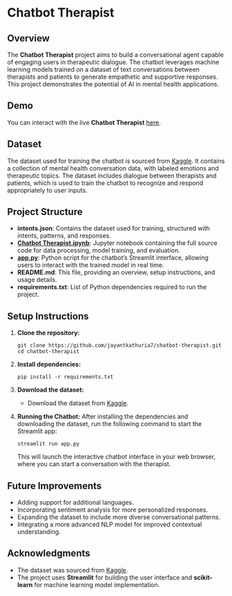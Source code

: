 # Chatbot Therapist

## Overview
The **Chatbot Therapist** project aims to build a conversational agent capable of engaging users in therapeutic dialogue. The chatbot leverages machine learning models trained on a dataset of text conversations between therapists and patients to generate empathetic and supportive responses. This project demonstrates the potential of AI in mental health applications.

## Demo
You can interact with the live **Chatbot Therapist** [here](https://chatbot-therapist.streamlit.app/).

## Dataset
The dataset used for training the chatbot is sourced from [Kaggle](https://www.kaggle.com/datasets/elvis23/mental-health-conversational-data). It contains a collection of mental health conversation data, with labeled emotions and therapeutic topics. The dataset includes dialogue between therapists and patients, which is used to train the chatbot to recognize and respond appropriately to user inputs.

## Project Structure

- **intents.json**: Contains the dataset used for training, structured with intents, patterns, and responses.
- **[Chatbot Therapist.ipynb](https://github.com/jayantkathuria7/chatbot-therapist/blob/master/Chatbot%20Therapist.ipynb)**: Jupyter notebook containing the full source code for data processing, model training, and evaluation.
- **[app.py](https://github.com/jayantkathuria7/chatbot-therapist/blob/master/app.py)**: Python script for the chatbot’s Streamlit interface, allowing users to interact with the trained model in real time.
- **README.md**: This file, providing an overview, setup instructions, and usage details.
- **requirements.txt**: List of Python dependencies required to run the project.

## Setup Instructions

1. **Clone the repository:**
   ```
   git clone https://github.com/jayantkathuria7/chatbot-therapist.git
   cd chatbot-therapist
   ```

2. **Install dependencies:**
   ```
   pip install -r requirements.txt
   ```

3. **Download the dataset:**
   - Download the dataset from [Kaggle](https://www.kaggle.com/datasets/elvis23/mental-health-conversational-data).

4. **Running the Chatbot:**
   After installing the dependencies and downloading the dataset, run the following command to start the Streamlit app:
   ```
   streamlit run app.py
   ```
   This will launch the interactive chatbot interface in your web browser, where you can start a conversation with the therapist.

## Future Improvements
- Adding support for additional languages.
- Incorporating sentiment analysis for more personalized responses.
- Expanding the dataset to include more diverse conversational patterns.
- Integrating a more advanced NLP model for improved contextual understanding.

## Acknowledgments
- The dataset was sourced from [Kaggle](https://www.kaggle.com/datasets/elvis23/mental-health-conversational-data).
- The project uses **Streamlit** for building the user interface and **scikit-learn** for machine learning model implementation.
